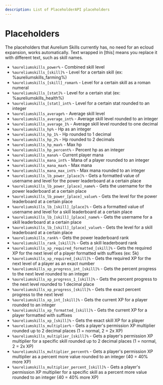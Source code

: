 ```yaml
---
description: List of PlaceholderAPI placeholders
---
```


# Placeholders

The placeholders that Aurelium Skills currently has, no need for an ecloud expansion, works automatically. Text wrapped in \[this] means you replace it with different text, such as skill names.

* `%aureliumskills_power%` - Combined skill level
* `%aureliumskills_[skill]%` - Level for a certain skill (ex: %aureliumskills\_farming%)
* `%aureliumskills_[skill]_roman%` - Level for a certain skill as a roman numeral
* `%aureliumskills_[stat]%` - Level for a certain stat (ex: %aureliumskills\_health%)
* `%aureliumskills_[stat]_int%` - Level for a certain stat rounded to an integer
* `%aureliumskills_average%` - Average skill level
* `%aureliumskills_average_int%` - Average skill level rounded to an integer
* `%aureliumskills_average_1%` - Average skill level rounded to one decimal
* `%aureliumskills_hp%` - Hp as an integer
* `%aureliumskills_hp_1%` - Hp rounded to 1 decimal
* `%aureliumskills_hp_2%` - Hp rounded to 2 decimals
* `%aureliumskills_hp_max%` - Max hp
* `%aureliumskills_hp_percent%` - Percent hp as an integer
* `%aureliumskills_mana%` - Current player mana
* `%aureliumskills_mana_int%` - Mana of a player rounded to an integer &#x20;
* `%aureliumskills_mana_max%` - Max mana
* `%aureliumskills_mana_max_int%` - Max mana rounded to an integer
* `%aureliumskills_lb_power_[place]%` - Gets a formatted value of username and level for the power leaderboard at a certain place
* `%aureliumskills_lb_power_[place]_name%` - Gets the username for the power leaderboard at a certain place
* `%aureliumskills_lb_power_[place]_value%` - Gets the level for the power leaderboard at a certain place
* `%aureliumskills_lb_[skill]_[place]%` - Gets a formatted value of username and level for a skill leaderboard at a certain place
* `%aureliumskills_lb_[skill]_[place]_name%` - Gets the username for a skill leaderboard at a certain place
* `%aureliumskills_lb_[skill]_[place]_value%` - Gets the level for a skill leaderboard at a certain place
* `%aureliumskills_rank%` - Gets the power leaderboard rank
* `%aureliumskills_rank_[skill]%` - Gets a skill leaderboard rank
* `%aureliumskills_xp_required_formatted_[skill]%` - Gets the required XP for the next level of a player formatted with suffixes (ex: 5k)
* `%aureliumskills_xp_required_[skill]%` - Gets the required XP for the next level of a player as an exact number
* `%aureliumskills_xp_progress_int_[skill]%` - Gets the percent progress to the next level rounded to an integer
* `%aureliumskills_xp_progress_1_[skill]%` - Gets the percent progress to the next level rounded to 1 decimal place
* `%aureliumskills_xp_progress_[skill]%` - Gets the exact percent progress to the next level
* `%aureliumskills_xp_int_[skill]%` - Gets the current XP for a player rounded to an integer
* `%aureliumskills_xp_formatted_[skill]%` - Gets the current XP for a player formatted with suffixes
* `%aureliumskills_xp_[skill]%` - Gets the exact skill XP for a player
* `%aureliumskills_multiplier%` - Gets a player's permission XP multiplier rounded up to 2 decimal places (1 = normal, 2 = 2x XP)
* `%aureliumskills_multiplier_[skill]%` - Gets a player's permission XP multiplier for a specific skill rounded up to 2 decimal places (1 = normal, 2 = 2x XP)
* `%aureliumskills_multiplier_percent%` - Gets a player's permission XP multiplier as a percent more value rounded to an integer (40 = 40% more XP)
* `%aureliumskills_multiplier_percent_[skill]%` - Gets a player's permission XP multiplier for a specific skill as a percent more value rounded to an integer (40 = 40% more XP)
